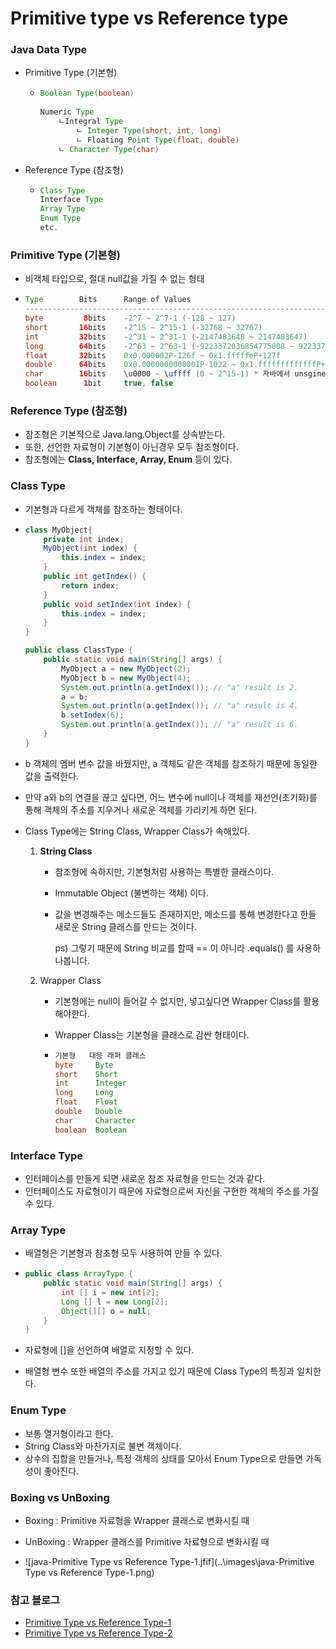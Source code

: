 # Primitive type vs Reference type



### Java Data Type

- Primitive Type (기본형)

  - ``` java
    Boolean Type(boolean)
        
    Numeric Type
    	ㄴIntegral Type
    		ㄴ Integer Type(short, int, long)
        	ㄴ Floating Point Type(float, double)
    	ㄴ Character Type(char)
    ```

- Reference Type (참조형)

  - ```java
    Class Type
    Interface Type
    Array Type
    Enum Type
    etc.
    ```



### Primitive Type (기본형)

- 비객체 타입으로, 절대 null값을 가질 수 없는 형태

- ``` java
  Type        Bits      Range of Values
  ----------------------------------------------------------------------------------------
  byte         8bits    -2^7 ~ 2^7-1 (-128 ~ 127)
  short       16bits    -2^15 ~ 2^15-1 (-32768 ~ 32767)
  int         32bits    -2^31 ~ 2^31-1 (-2147483648 ~ 2147483647)
  long        64bits    -2^63 ~ 2^63-1 (-9223372036854775808 ~ 9223372036854775807)
  float       32bits    0x0.000002P-126f ~ 0x1.fffffeP+127f
  double      64bits    0x0.0000000000001P-1022 ~ 0x1.fffffffffffffP+1023  
  char        16bits    \u0000 ~ \uffff (0 ~ 2^15-1) * 자바에서 unsgined로 동작하는 자료형
  boolean      1bit     true, false
  ```



### Reference Type (참조형)

- 참조형은 기본적으로 Java.lang.Object를 상속받는다.
- 또한, 선언한 자료형이 기본형이 아닌경우 모두 참조형이다.
- 참조형에는 **Class, Interface, Array, Enum** 등이 있다.



### Class Type

- 기본형과 다르게 객체를 참조하는 형태이다.

- ``` java
  class MyObject{
      private int index;
      MyObject(int index) {
          this.index = index;
      }
      public int getIndex() {
          return index;
      }
      public void setIndex(int index) {
          this.index = index;
      }
  }
  
  public class ClassType {
      public static void main(String[] args) {
          MyObject a = new MyObject(2);
          MyObject b = new MyObject(4);
          System.out.println(a.getIndex()); // "a" result is 2.
          a = b;
          System.out.println(a.getIndex()); // "a" result is 4.
          b.setIndex(6);
          System.out.println(a.getIndex()); // "a" result is 6.
      }
  }
  ```

- b 객체의 멤버 변수 값을 바꿨지만, a 객체도 같은 객체를 참조하기 때문에 동일한 값을 출력한다.

- 만약 a와 b의 연결을 끊고 싶다면, 어느 변수에 null이나 객체를 재선언(초기화)를 통해 객체의 주소를 지우거나 새로운 객체를 가리키게 하면 된다.

- Class Type에는 String Class, Wrapper Class가 속해있다.

  1. **String Class**

     - 참조형에 속하지만, 기본형처럼 사용하는 특별한 클래스이다.

     - Immutable Object (불변하는 객체) 이다.

     - 값을 변경해주는 메소드들도 존재하지만, 메소드를 통해 변경한다고 한들 새로운 String 클래스를 만드는 것이다.

       ps) 그렇기 때문에 String 비교를 할때 == 이 아니라 .equals() 를 사용하나봅니다.

  2. Wrapper Class

     - 기본형에는 null이 들어갈 수 없지만, 넣고싶다면 Wrapper Class를 활용해야한다.

     - Wrapper Class는 기본형을 클래스로 감싼 형태이다.

     - ```java
       기본형   대응 래퍼 클래스
       byte     Byte
       short    Short
       int      Integer
       long     Long
       float    Float
       double   Double
       char     Character
       boolean  Boolean
       ```



### Interface Type

- 인터페이스를 만들게 되면 새로운 참조 자료형을 만드는 것과 같다.
- 인터페이스도 자료형이기 때문에 자료형으로써 자신을 구현한 객체의 주소를 가질 수 있다.



### Array Type

- 배열형은 기본형과 참조형 모두 사용하여 만들 수 있다.

- ```java
  public class ArrayType {
      public static void main(String[] args) {
          int [] i = new int[2];
          Long [] l = new Long[2];
          Object[][] o = null;
      }
  }
  ```

- 자료형에 []을 선언하여 배열로 지정할 수 있다.

- 배열형 변수 또한 배열의 주소를 가지고 있기 때문에 Class Type의 특징과 일치한다.



### Enum Type

- 보통 열거형이라고 한다.
- String Class와 마찬가지로 불변 객체이다.
- 상수의 집합을 만들거나, 특정 객체의 상태를 모아서 Enum Type으로 만들면 가독성이 좋아진다.



### Boxing vs UnBoxing

- Boxing : Primitive 자료형을 Wrapper 클래스로 변화시킬 때
- UnBoxing : Wrapper 클래스를 Primitive 자료형으로 변화시킬 때

-  ![java-Primitive Type vs Reference Type-1.jfif](..\images\java-Primitive Type vs Reference Type-1.png) 



### 참고 블로그

- [Primitive Type vs Reference Type-1](https://beomseok95.tistory.com/220)
- [Primitive Type vs Reference Type-2](https://bangu4.tistory.com/32)

